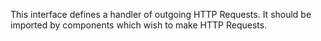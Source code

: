 This interface defines a handler of outgoing HTTP Requests. It should be
imported by components which wish to make HTTP Requests.